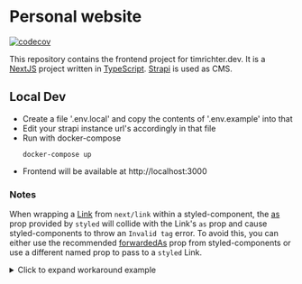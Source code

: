 # Personal website

[![codecov](https://codecov.io/gh/tim-richter/website/branch/master/graph/badge.svg?token=DXRIUPG9DD)](https://codecov.io/gh/tim-richter/website)

This repository contains the frontend project for timrichter.dev. It is a [NextJS](https://nextjs.org) project written in [TypeScript](https://www.typescriptlang.org). [Strapi](https://strapi.io) is used as CMS.

## Local Dev

- Create a file '.env.local' and copy the contents of '.env.example' into that
- Edit your strapi instance url's accordingly in that file
- Run with docker-compose
  ```shell
  docker-compose up
  ```
- Frontend will be available at http://localhost:3000

### Notes

When wrapping a [Link](https://nextjs.org/docs/api-reference/next/link) from `next/link` within a styled-component, the [as](https://styled-components.com/docs/api#as-polymorphic-prop) prop provided by `styled` will collide with the Link's `as` prop and cause styled-components to throw an `Invalid tag` error. To avoid this, you can either use the recommended [forwardedAs](https://styled-components.com/docs/api#forwardedas-prop) prop from styled-components or use a different named prop to pass to a `styled` Link.

<details>
<summary>Click to expand workaround example</summary>
<br />

**components/StyledLink.js**

```javascript
import Link from 'next/link'
import styled from 'styled-components'

const StyledLink = ({ as, children, className, href }) => (
  <Link href={href} as={as} passHref>
    <a className={className}>{children}</a>
  </Link>
)

export default styled(StyledLink)`
  color: #0075e0;
  text-decoration: none;
  transition: all 0.2s ease-in-out;

  &:hover {
    color: #40a9ff;
  }

  &:focus {
    color: #40a9ff;
    outline: none;
    border: 0;
  }
`
```

**pages/index.tsx**

```javascript
import StyledLink from '../components/StyledLink'

export default () => (
  <StyledLink href="/post/[pid]" forwardedAs="/post/abc">
    First post
  </StyledLink>
)
```

</details>

